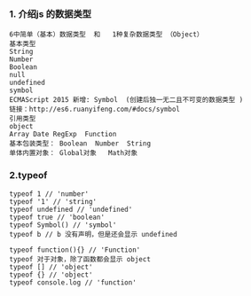 ### 1. 介绍js 的数据类型
    6中简单（基本）数据类型  和   1种复杂数据类型 （Object）
    基本类型
    String
    Number
    Boolean
    null
    undefined
    symbol  
    ECMAScript 2015 新增: Symbol  (创建后独一无二且不可变的数据类型 )
    链接：http://es6.ruanyifeng.com/#docs/symbol
    引用类型
    object
    Array Date RegExp  Function
    基本包装类型： Boolean  Number  String 
    单体内置对象： Global对象   Math对象

### 2.typeof 
    typeof 1 // 'number'
    typeof '1' // 'string'
    typeof undefined // 'undefined'
    typeof true // 'boolean'
    typeof Symbol() // 'symbol'
    typeof b // b 没有声明，但是还会显示 undefined

    typeof function(){} // 'Function'
    typeof 对于对象，除了函数都会显示 object
    typeof [] // 'object'
    typeof {} // 'object'
    typeof console.log // 'function'


